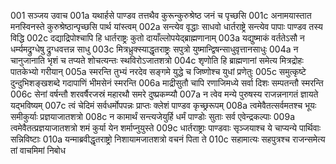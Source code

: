 001	सञ्जय उवाच
001a	यथार्हसे पाण्डव तत्तथैव कुरून्कुरुश्रेष्ठ जनं च पृच्छसि
001c	अनामयास्तात मनस्विनस्ते कुरुश्रेष्ठान्पृच्छसि पार्थ यांस्त्वम्
002a	सन्त्येव वृद्धाः साधवो धार्तराष्ट्रे सन्त्येव पापाः पाण्डव तस्य विद्धि
002c	दद्याद्रिपोश्चापि हि धार्तराष्ट्रः कुतो दायाँल्लोपयेद्ब्राह्मणानाम्
003a	यद्युष्माकं वर्ततेऽसौ न धर्म्यमद्रुग्धेषु द्रुग्धवत्तन्न साधु
003c	मित्रध्रुक्स्याद्धृतराष्ट्रः सपुत्रो युष्मान्द्विषन्साधुवृत्तानसाधुः
004a	न चानुजानाति भृशं च तप्यते शोचत्यन्तः स्थविरोऽजातशत्रो
004c	शृणोति हि ब्राह्मणानां समेत्य मित्रद्रोहः पातकेभ्यो गरीयान्
005a	स्मरन्ति तुभ्यं नरदेव सङ्गमे युद्धे च जिष्णोश्च युधां प्रणेतुः
005c	समुत्कृष्टे दुन्दुभिशङ्खशब्दे गदापाणिं भीमसेनं स्मरन्ति
006a	माद्रीसुतौ चापि रणाजिमध्ये सर्वा दिशः सम्पतन्तौ स्मरन्ति
006c	सेनां वर्षन्तौ शरवर्षैरजस्रं महारथौ समरे दुष्प्रकम्प्यौ
007a	न त्वेव मन्ये पुरुषस्य राजन्ननागतं ज्ञायते यद्भविष्यम्
007c	त्वं चेदिमं सर्वधर्मोपपन्नः प्राप्तः क्लेशं पाण्डव कृच्छ्ररूपम्
008a	त्वमेवैतत्सर्वमतश्च भूयः समीकुर्याः प्रज्ञयाजातशत्रो
008c	न कामार्थं सन्त्यजेयुर्हि धर्मं पाण्डोः सुताः सर्व एवेन्द्रकल्पाः
009a	त्वमेवैतत्प्रज्ञयाजातशत्रो शमं कुर्या येन शर्माप्नुयुस्ते
009c	धार्तराष्ट्राः पाण्डवाः सृञ्जयाश्च ये चाप्यन्ये पार्थिवाः सन्निविष्टाः
010a	यन्माब्रवीद्धृतराष्ट्रो निशायामजातशत्रो वचनं पिता ते
010c	सहामात्यः सहपुत्रश्च राजन्समेत्य तां वाचमिमां निबोध

